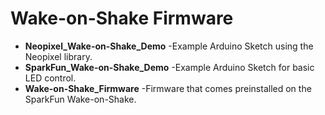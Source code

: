 Wake-on-Shake Firmware
========================

* **Neopixel_Wake-on-Shake_Demo** -Example Arduino Sketch using the Neopixel library.
* **SparkFun_Wake-on-Shake_Demo** -Example Arduino Sketch for basic LED control.
* **Wake-on-Shake_Firmware** -Firmware that comes preinstalled on the SparkFun Wake-on-Shake.
